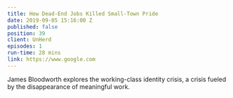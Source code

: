 ```yaml
---
title: How Dead-End Jobs Killed Small-Town Pride
date: 2019-09-05 15:16:00 Z
published: false
position: 39
client: UnHerd
episodes: 1
run-time: 28 mins
link: https://www.google.com
---
```


James Bloodworth explores the working-class identity crisis, a crisis fueled by the disappearance of meaningful work.